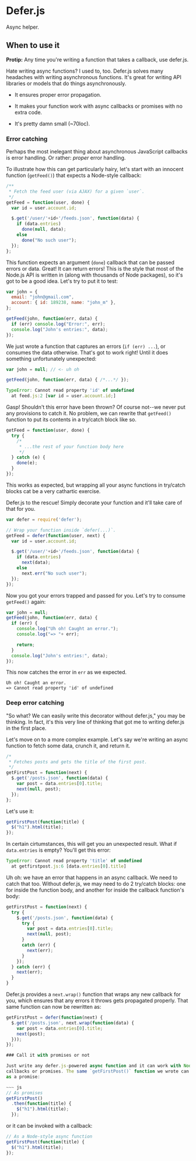 # Defer.js

Async helper.

When to use it
--------------

**Protip:** Any time you're writing a function that takes a callback, use 
defer.js.

Hate writing async functions? I used to, too. Defer.js solves many headaches 
with writing asynchronous functions. It's great for writing API libraries or 
models that do things asynchronously.

 * It ensures proper error propagation.

 * It makes your function work with async callbacks or promises with no extra 
 code.

 * It's pretty damn small (~70loc).

### Error catching

Perhaps the most inelegant thing about asynchronous JavaScript callbacks is 
error handling. Or rather: *proper* error handling.

To illustrate how this can get particularly hairy, let's start with an innocent 
function (`getFeed()`) that expects a Node-style callback:

~~~ js
/**
 * Fetch the feed user (via AJAX) for a given `user`.
 */
getFeed = function(user, done) {
  var id = user.account.id;

  $.get('/user/'+id+'/feeds.json', function(data) {
    if (data.entries)
      done(null, data);
    else
      done("No such user");
  });
};
~~~

This function expects an argument (`done`) callback that can be passed errors or 
data. Great! It can return errors! This is the style that most of the Node.js 
API is written in (along with thousands of Node packages), so it's got to be a 
good idea. Let's try to put it to test:

~~~ js
var john = {
  email: "john@gmail.com",
  account: { id: 189238, name: "john_m" },
};

getFeed(john, function(err, data) {
  if (err) console.log("Error:", err);
  console.log("John's entries:", data);
});
~~~

We just wrote a function that captures an errors (`if (err) ...`), or consumes 
the data otherwise. That's got to work right! Until it does something 
unfortunately unexpected:

~~~ js
var john = null; // <- uh oh

getFeed(john, function(err, data) { /*...*/ });

TypeError: Cannot read property 'id' of undefined
  at feed.js:2 [var id = user.account.id;]
~~~

Gasp! Shouldn't this error have been thrown? Of course not--we never put any 
provisions to catch it. No problem, we can rewrite that `getFeed()` function to 
put its contents in a try/catch block like so.

~~~ js
getFeed = function(user, done) {
  try {
    /*
     * ...the rest of your function body here
     */
  } catch (e) {
    done(e);
  }
});
~~~

This works as expected, but wrapping all your async functions in try/catch 
blocks cat be a very cathartic exercise.

Defer.js to the rescue! Simply decorate your function and it'll take care of 
that for you.

~~~ js
var defer = require('defer');

// Wrap your function inside `defer(...)`.
getFeed = defer(function(user, next) {
  var id = user.account.id;

  $.get('/user/'+id+'/feeds.json', function(data) {
    if (data.entries)
      next(data);
    else
      next.err("No such user");
  });
});
~~~

Now you got your errors trapped and passed for you. Let's try to consume 
`getFeed()` again:

~~~ js
var john = null;
getFeed(john, function(err, data) {
  if (err) {
    console.log("Uh oh! Caught an error.");
    console.log("=> "+ err);

    return;
  }
  console.log("John's entries:", data);
});
~~~

This now catches the error in `err` as we expected.

~~~
Uh oh! Caught an error.
=> Cannot read property 'id' of undefined
~~~

### Deep error catching

"So what? We can easily write this decorator without defer.js," you may be 
thinking. In fact, it's this very line of thinking that got me to writing 
defer.js in the first place.

Let's move on to a more complex example. Let's say we're writing an async 
function to fetch some data, crunch it, and return it.

~~~ js
/*
 * Fetches posts and gets the title of the first post.
 */
getFirstPost = function(next) {
  $.get('/posts.json', function(data) {
    var post = data.entries[0].title;
    next(null, post);
  });
};
~~~

Let's use it:

~~~ js
getFirstPost(function(title) {
  $("h1").html(title);
});
~~~

In certain cirtumstances, this will get you an unexpected result. What if 
`data.entries` is empty? You'll get this error:

~~~ js
TypeError: Cannot read property 'title' of undefined
  at getfirstpost.js:6 [data.entries[0].title]
~~~

Uh oh: we have an error that happens in an async callback. We need to catch that 
too. Without defer.js, we may need to do 2 try/catch blocks: one for inside the 
function body, and another for inside the callback function's body:

~~~ js
getFirstPost = function(next) {
  try {
    $.get('/posts.json', function(data) {
      try {
        var post = data.entries[0].title;
        next(null, post);
      }
      catch (err) {
        next(err);
      }
    });
  } catch (err) {
    next(err);
  }
}
~~~

Defer.js provides a `next.wrap()` function that wraps any new callback for you, 
  which ensures that any errors it throws gets propagated properly.  That same 
  function can now be rewritten as:

~~~ js
getFirstPost = defer(function(next) {
  $.get('/posts.json', next.wrap(function(data) {
    var post = data.entries[0].title;
    next(post);
  }));
});

### Call it with promises or not

Just write any defer.js-powered async function and it can work with Node-style 
callbacks or promises. The same `getFirstPost()` function we wrote can be used 
as a promise:

~~~ js
// As promises
getFirstPost()
  .then(function(title) {
    $("h1").html(title);
  });
~~~

or it can be invoked with a callback:

~~~ js
// As a Node-style async function
getFirstPost(function(title) {
  $("h1").html(title);
});
~~~

